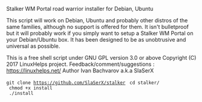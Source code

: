 Stalker WM Portal road warrior installer for Debian, Ubuntu

This script will work on Debian, Ubuntu and probably other distros
of the same families, although no support is offered for them. It isn't
bulletproof but it will probably work if you simply want to setup a Stalker WM Portal on
your Debian/Ubuntu box. It has been designed to be as unobtrusive and
universal as possible.

This is a free shell script under GNU GPL version 3.0 or above
Copyright (C) 2017 LinuxHelps project.
Feedback/comment/suggestions : https://linuxhelps.net/
Author Ivan Bachvarov a.k.a SlaSerX


<code>git clone https://github.com/SlaSerX/stalker</code>
<code>
cd stalker/</br>
chmod +x install</br>
./install</code>

